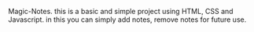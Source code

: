 Magic-Notes. 
this is a basic and simple project using HTML, CSS and Javascript. 
in this you can simply add notes, remove notes for future use.
